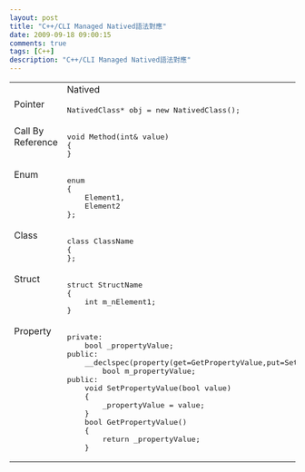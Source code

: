 ```yaml
---
layout: post
title: "C++/CLI Managed Natived語法對應"
date: 2009-09-18 09:00:15
comments: true
tags: [C++]
description: "C++/CLI Managed Natived語法對應"
---
```

<table border="0" cellpadding="2" cellspacing="0">
	<tbody>
		<tr>
			<td valign="top" width="50%">
				 </td>
			<td valign="top" width="50%">
				Natived</td>
			<td valign="top" width="299">
				Managed</td>
		</tr>
		<tr>
			<td valign="top" width="58">
				Pointer</td>
			<td valign="top" width="311">
				<div class="wlWriterEditableSmartContent" id="scid:812469c5-0cb0-4c63-8c15-c81123a09de7:bbbd12b3-b7a7-43f5-9d81-71a1c81e8b1a" style="padding-bottom: 0px; margin: 0px; padding-left: 0px; padding-right: 0px; display: inline; float: none; padding-top: 0px">
					<pre class="c:nocontrols" name="code">
NativedClass* obj = new NativedClass();</pre>
				</div>
			</td>
			<td valign="top" width="299">
				<div class="wlWriterEditableSmartContent" id="scid:812469c5-0cb0-4c63-8c15-c81123a09de7:d7f2af6d-8d56-4a81-9077-0a80f5626841" style="padding-bottom: 0px; margin: 0px; padding-left: 0px; padding-right: 0px; display: inline; float: none; padding-top: 0px">
					<pre class="c:nocontrols" name="code">
ManagedClass^ obj = gcnew ManagedClass();</pre>
				</div>
			</td>
		</tr>
		<tr>
			<td valign="top" width="58">
				Call By Reference</td>
			<td valign="top" width="311">
				<div class="wlWriterEditableSmartContent" id="scid:812469c5-0cb0-4c63-8c15-c81123a09de7:6403b0b8-ce6c-4303-aeba-8c811a5e6ee7" style="padding-bottom: 0px; margin: 0px; padding-left: 0px; padding-right: 0px; display: inline; float: none; padding-top: 0px">
					<pre class="c:nocontrols" name="code">
void Method(int&amp; value)
{
}</pre>
				</div>
			</td>
			<td valign="top" width="299">
				<div class="wlWriterEditableSmartContent" id="scid:812469c5-0cb0-4c63-8c15-c81123a09de7:7735ecf8-a381-4a0b-a5b6-c5d6f8dbf9a1" style="padding-bottom: 0px; margin: 0px; padding-left: 0px; padding-right: 0px; display: inline; float: none; padding-top: 0px">
					<pre class="c:nocontrols" name="code">
void Method(int% value)
{
}</pre>
				</div>
			</td>
		</tr>
		<tr>
			<td valign="top" width="58">
				Enum</td>
			<td valign="top" width="311">
				<div class="wlWriterEditableSmartContent" id="scid:812469c5-0cb0-4c63-8c15-c81123a09de7:0985e71a-caa4-4093-a2dc-32bfddce8c36" style="padding-bottom: 0px; margin: 0px; padding-left: 0px; padding-right: 0px; display: inline; float: none; padding-top: 0px">
					<pre class="c:nocontrols" name="code">
enum
{	
    Element1,
    Element2
};</pre>
				</div>
			</td>
			<td valign="top" width="299">
				<div class="wlWriterEditableSmartContent" id="scid:812469c5-0cb0-4c63-8c15-c81123a09de7:2c9154e9-a64e-4212-8672-d406f4552452" style="padding-bottom: 0px; margin: 0px; padding-left: 0px; padding-right: 0px; display: inline; float: none; padding-top: 0px">
					<pre class="c:nocontrols" name="code">
enum class EnumName
{	
    Element1,
    Element2
};</pre>
				</div>
			</td>
		</tr>
		<tr>
			<td valign="top" width="58">
				Class</td>
			<td valign="top" width="311">
				<div class="wlWriterEditableSmartContent" id="scid:812469c5-0cb0-4c63-8c15-c81123a09de7:7e445159-c2ca-4475-85ed-34b66146a30b" style="padding-bottom: 0px; margin: 0px; padding-left: 0px; padding-right: 0px; display: inline; float: none; padding-top: 0px">
					<pre class="c:nocontrols" name="code">
class ClassName
{
};</pre>
				</div>
			</td>
			<td valign="top" width="299">
				<div class="wlWriterEditableSmartContent" id="scid:812469c5-0cb0-4c63-8c15-c81123a09de7:60bdb507-0866-400f-a186-a1b0a73f4313" style="padding-bottom: 0px; margin: 0px; padding-left: 0px; padding-right: 0px; display: inline; float: none; padding-top: 0px">
					<pre class="c:nocontrols" name="code">
ref class ClassName
{
};</pre>
				</div>
			</td>
		</tr>
		<tr>
			<td valign="top" width="58">
				Struct</td>
			<td valign="top" width="311">
				<div class="wlWriterEditableSmartContent" id="scid:812469c5-0cb0-4c63-8c15-c81123a09de7:175df77b-7dd4-4742-9c68-5a7b61a65b18" style="padding-bottom: 0px; margin: 0px; padding-left: 0px; padding-right: 0px; display: inline; float: none; padding-top: 0px">
					<pre class="c:nocontrols" name="code">
struct StructName
{
    int m_nElement1;
}</pre>
				</div>
			</td>
			<td valign="top" width="299">
				<div class="wlWriterEditableSmartContent" id="scid:812469c5-0cb0-4c63-8c15-c81123a09de7:e6dfc678-540c-41db-a17b-f2731dc43c4d" style="padding-bottom: 0px; margin: 0px; padding-left: 0px; padding-right: 0px; display: inline; float: none; padding-top: 0px">
					<pre class="c:nocontrols" name="code">
ref struct StructName
{
    int m_nElement1;
}</pre>
				</div>
			</td>
		</tr>
		<tr>
			<td valign="top" width="58">
				Property</td>
			<td valign="top" width="311">
				<div class="wlWriterEditableSmartContent" id="scid:812469c5-0cb0-4c63-8c15-c81123a09de7:1d07d0f2-bafd-4e0b-906a-b6c33ce36519" style="padding-bottom: 0px; margin: 0px; padding-left: 0px; padding-right: 0px; display: inline; float: none; padding-top: 0px">
					<pre class="c:nocontrols" name="code">
private:
	bool _propertyValue;
public:
	__declspec(property(get=GetPropertyValue,put=SetPropertyValue))
		bool m_propertyValue;
public:
	void SetPropertyValue(bool value)
	{
		_propertyValue = value;
	}
	bool GetPropertyValue()
	{
		return _propertyValue;
	}</pre>
				</div>
			</td>
			<td valign="top" width="299">
				<div class="wlWriterEditableSmartContent" id="scid:812469c5-0cb0-4c63-8c15-c81123a09de7:9e9db983-7aee-4b8e-a6bc-bb8515d0e028" style="padding-bottom: 0px; margin: 0px; padding-left: 0px; padding-right: 0px; display: inline; float: none; padding-top: 0px">
					<pre class="c:nocontrols" name="code">
private:
	System::Boolean _propertyValue;
public:
	property System::Boolean PropertyValue
	{
		System::Boolean get()
		{
			return _propertyValue;
		}
		void set(System::Boolean value)
		{
			_propertyValue = value;
		}
	}</pre>
				</div>
			</td>
		</tr>
	</tbody>
</table>
